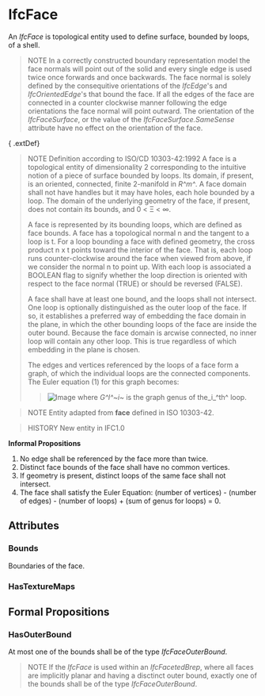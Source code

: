 # IfcFace

An _IfcFace_ is topological entity used to define surface, bounded by loops, of a shell.
<!-- end of short definition -->


> NOTE In a correctly constructed boundary representation model the face normals will point out of the solid and every single edge is used twice once forwards and once backwards. The face normal is solely defined by the consequitive orientations of the _IfcEdge_'s and _IfcOrientedEdge_'s that bound the face. If all the edges of the face are connected in a counter clockwise manner following the edge orientations the face normal will point outward. The orientation of the _IfcFaceSurface_, or the value of the _IfcFaceSurface.SameSense_ attribute have no effect on the orientation of the face.

{ .extDef}
> NOTE Definition according to ISO/CD 10303-42:1992
> A face is a topological entity of dimensionality 2 corresponding to the intuitive notion of a piece of surface bounded by loops. Its domain, if present, is an oriented, connected, finite 2-manifold in _R^m^_. A face domain shall not have handles but it may have holes, each hole bounded by a loop. The domain of the underlying geometry of the face, if present, does not contain its bounds, and 0 < Ξ < ∞.
>
> A face is represented by its bounding loops, which are defined as face bounds. A face has a topological normal n and the tangent to a loop is t. For a loop bounding a face with defined geometry, the cross product n x t points toward the interior of the face. That is, each loop runs counter-clockwise around the face when viewed from above, if we consider the normal n to point up. With each loop is associated a BOOLEAN flag to signify whether the loop direction is oriented with respect to the face normal (TRUE) or should be reversed (FALSE).
>
> A face shall have at least one bound, and the loops shall not intersect. One loop is optionally distinguished as the outer loop of the face. If so, it establishes a preferred way of embedding the face domain in the plane, in which the other bounding loops of the face are inside the outer bound. Because the face domain is arcwise connected, no inner loop will contain any other loop. This is true regardless of which embedding in the plane is chosen.
>
> The edges and vertices referenced by the loops of a face form a graph, of which the individual loops are the connected components. The Euler equation (1) for this graph becomes:
>> ![Image](../../../../figures/ifcface-math1.gif)
> where _G^l^~i~_ is the graph genus of the_i_^th^ loop.

> NOTE Entity adapted from **face** defined in ISO 10303-42.

> HISTORY New entity in IFC1.0

**Informal Propositions**

1. No edge shall be referenced by the face more than twice.
2. Distinct face bounds of the face shall have no common vertices.
3. If geometry is present, distinct loops of the same face shall not intersect.
4. The face shall satisfy the Euler Equation: (number of vertices) - (number of edges) - (number of loops) + (sum of genus for loops) = 0.

## Attributes

### Bounds
Boundaries of the face.

### HasTextureMaps


## Formal Propositions

### HasOuterBound
At most one of the bounds shall be of the type _IfcFaceOuterBound_.
> NOTE If the _IfcFace_ is used within an _IfcFacetedBrep_, where all faces are implicitly planar and having a disctinct outer bound, exactly one of the bounds shall be of the type _IfcFaceOuterBound_.
